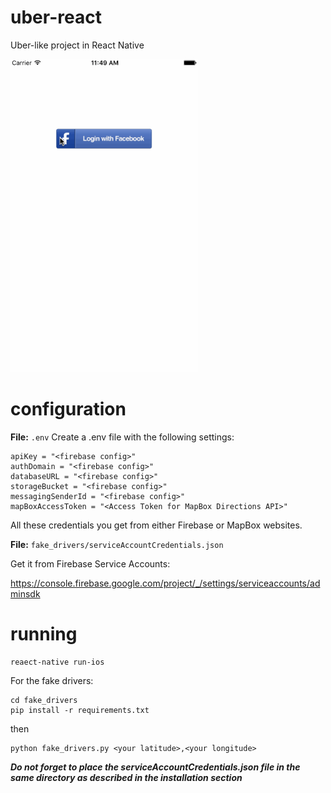 # uber-react
Uber-like project in React Native

<img src="screen.gif" width="300" />

# configuration

**File:** `.env`
Create a .env file with the following settings:

```
apiKey = "<firebase config>"
authDomain = "<firebase config>"
databaseURL = "<firebase config>"
storageBucket = "<firebase config>"
messagingSenderId = "<firebase config>"
mapBoxAccessToken = "<Access Token for MapBox Directions API>"
```

All these credentials you get from either Firebase or MapBox websites.

**File:** `fake_drivers/serviceAccountCredentials.json`

Get it from Firebase Service Accounts:

https://console.firebase.google.com/project/_/settings/serviceaccounts/adminsdk

# running
```
reaect-native run-ios
```

For the fake drivers:
```
cd fake_drivers
pip install -r requirements.txt
```

then

```
python fake_drivers.py <your latitude>,<your longitude>
```

***Do not forget to place the serviceAccountCredentials.json file in the same directory as described in the installation section***
